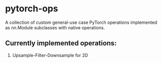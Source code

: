 # pytorch-ops
A collection of custom general-use case PyTorch operations implemented as nn.Module subclasses with native operations.

## Currently implemented operations:
1. Upsample-Filter-Downsample for 2D
